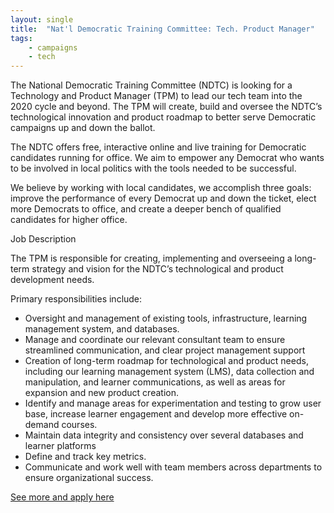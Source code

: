 ```yaml
---
layout: single
title:  "Nat'l Democratic Training Committee: Tech. Product Manager"
tags: 
    - campaigns
    - tech
---
```

The National Democratic Training Committee (NDTC) is looking for a Technology and Product Manager (TPM) to lead our tech team into the 2020 cycle and beyond. The TPM will create, build and oversee the NDTC’s technological innovation and product roadmap to better serve Democratic campaigns up and down the ballot.

The NDTC offers free, interactive online and live training for Democratic candidates running for office. We aim to empower any Democrat who wants to be involved in local politics with the tools needed to be successful.

We believe by working with local candidates, we accomplish three goals: improve the performance of every Democrat up and down the ticket, elect more Democrats to office, and create a deeper bench of qualified candidates for higher office.

Job Description

The TPM is responsible for creating, implementing and overseeing a long-term strategy and vision for the NDTC’s technological and product development needs.

Primary responsibilities include:
* Oversight and management of existing tools, infrastructure, learning management system, and databases.
* Manage and coordinate our relevant consultant team to ensure streamlined communication, and clear project management support
* Creation of long-term roadmap for technological and product needs, including our learning management system (LMS), data collection and manipulation, and learner communications, as well as areas for expansion and new product creation.
* Identify and manage areas for experimentation and testing to grow user base, increase learner engagement and develop more effective on-demand courses.
* Maintain data integrity and consistency over several databases and learner platforms
* Define and track key metrics.
* Communicate and work well with team members across departments to ensure organizational success.

[See more and apply here](https://www.traindemocrats.org/technology-product-manager)
